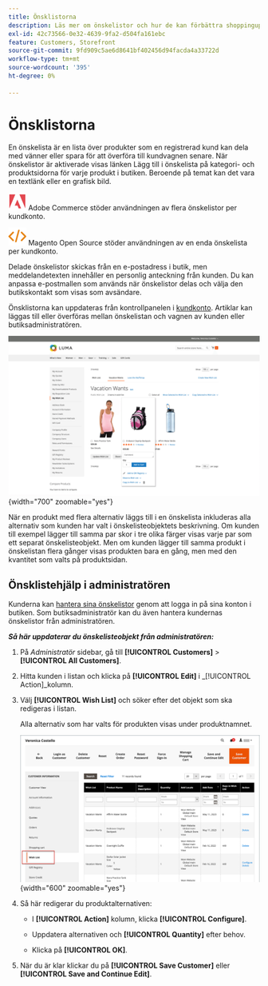 ```yaml
---
title: Önsklistorna
description: Läs mer om önskelistor och hur de kan förbättra shoppingupplevelsen och främja mer försäljning.
exl-id: 42c73566-0e32-4639-9fa2-d504fa161ebc
feature: Customers, Storefront
source-git-commit: 9fd909c5ae6d8641bf402456d94facda4a33722d
workflow-type: tm+mt
source-wordcount: '395'
ht-degree: 0%

---
```


# Önsklistorna

En önskelista är en lista över produkter som en registrerad kund kan dela med vänner eller spara för att överföra till kundvagnen senare. När önskelistor är aktiverade visas länken Lägg till i önskelista på kategori- och produktsidorna för varje produkt i butiken. Beroende på temat kan det vara en textlänk eller en grafisk bild.

![Adobe Commerce](../assets/adobe-logo.svg) Adobe Commerce stöder användningen av flera önskelistor per kundkonto.

![Magento Open Source](../assets/open-source.svg) Magento Open Source stöder användningen av en enda önskelista per kundkonto.

Delade önskelistor skickas från en e-postadress i butik, men meddelandetexten innehåller en personlig anteckning från kunden. Du kan anpassa e-postmallen som används när önskelistor delas och välja den butikskontakt som visas som avsändare.

Önsklistorna kan uppdateras från kontrollpanelen i [kundkonto](../customers/account-dashboard.md). Artiklar kan läggas till eller överföras mellan önskelistan och vagnen av kunden eller butiksadministratören.

![Exempel på storefront - Min önskelista](./assets/storefront-my-wishlist.png){width="700" zoomable="yes"}

När en produkt med flera alternativ läggs till i en önskelista inkluderas alla alternativ som kunden har valt i önskelisteobjektets beskrivning. Om kunden till exempel lägger till samma par skor i tre olika färger visas varje par som ett separat önskelisteobjekt. Men om kunden lägger till samma produkt i önskelistan flera gånger visas produkten bara en gång, men med den kvantitet som valts på produktsidan.

## Önsklistehjälp i administratören

Kunderna kan [hantera sina önskelistor](wishlist-storefront.md) genom att logga in på sina konton i butiken. Som butiksadministratör kan du även hantera kundernas önskelistor från administratören.

**_Så här uppdaterar du önskelisteobjekt från administratören:_**

1. På _Administratör_ sidebar, gå till **[!UICONTROL Customers]** > **[!UICONTROL All Customers]**.

1. Hitta kunden i listan och klicka på **[!UICONTROL Edit]** i _[!UICONTROL Action]_kolumn.

1. Välj **[!UICONTROL Wish List]** och söker efter det objekt som ska redigeras i listan.

   Alla alternativ som har valts för produkten visas under produktnamnet.

   ![Commerce Admin - önskelista för kund](./assets/customer-wishlist-edit-admin.png){width="600" zoomable="yes"}

1. Så här redigerar du produktalternativen:

   - I **[!UICONTROL Action]** kolumn, klicka **[!UICONTROL Configure]**.

   - Uppdatera alternativen och **[!UICONTROL Quantity]** efter behov.

   - Klicka på **[!UICONTROL OK]**.

1. När du är klar klickar du på **[!UICONTROL Save Customer]** eller **[!UICONTROL Save and Continue Edit]**.
